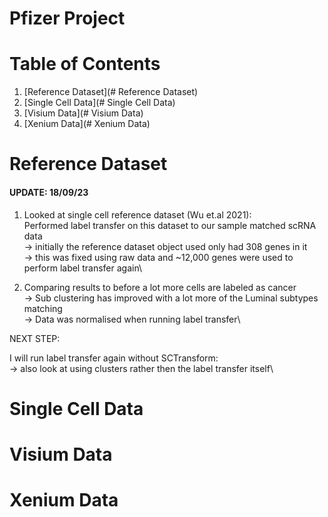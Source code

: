 # Pfizer Project

# Table of Contents
1. [Reference Dataset](# Reference Dataset)
2. [Single Cell Data](# Single Cell Data)
3. [Visium Data](# Visium Data)
4. [Xenium Data](# Xenium Data)


# Reference Dataset

#### UPDATE: 18/09/23 #### 

1. Looked at single cell reference dataset (Wu et.al 2021):\
	Performed label transfer on this dataset to our sample matched scRNA data\
	-> initially the reference dataset object used only had 308 genes in it\
	-> this was fixed using raw data and ~12,000 genes were used to perform label transfer again\

2. Comparing results to before a lot more cells are labeled as cancer\
	-> Sub clustering has improved with a lot more of the Luminal subtypes matching\
	-> Data was normalised when running label transfer\

NEXT STEP:

I will run label transfer again without SCTransform:\
	-> also look at using clusters rather then the label transfer itself\

# Single Cell Data




# Visium Data






# Xenium Data
